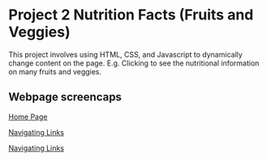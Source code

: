 # Project 2 Nutrition Facts (Fruits and Veggies)

This project involves using HTML, CSS, and Javascript to dynamically change content on the page. E.g. Clicking to see the nutritional information on many fruits and veggies.

## Webpage screencaps

[Home Page](https://raw.githubusercontent.com/mark8769/CS311NutritionWebsite/main/.github/images/readme3.png)

[Navigating Links](https://raw.githubusercontent.com/mark8769/CS311NutritionWebsite/main/.github/images/readme3.png)

[Navigating Links](https://raw.githubusercontent.com/mark8769/CS311NutritionWebsite/main/.github/images/readme3.png)
